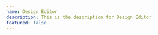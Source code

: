 ```yaml
---
name: Design Editor
description: This is the description for Design Editor
featured: false
---
```

